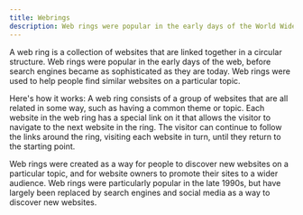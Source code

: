 ```yaml
---
title: Webrings
description: Web rings were popular in the early days of the World Wide Web, before search engines became widespread, as a way for users to discover new websites and for website owners to promote their sites.
---
```


A web ring is a collection of websites that are linked together in a circular structure. Web rings were popular in the early days of the web, before search engines became as sophisticated as they are today. Web rings were used to help people find similar websites on a particular topic.

Here's how it works: A web ring consists of a group of websites that are all related in some way, such as having a common theme or topic. Each website in the web ring has a special link on it that allows the visitor to navigate to the next website in the ring. The visitor can continue to follow the links around the ring, visiting each website in turn, until they return to the starting point.

Web rings were created as a way for people to discover new websites on a particular topic, and for website owners to promote their sites to a wider audience. Web rings were particularly popular in the late 1990s, but have largely been replaced by search engines and social media as a way to discover new websites.